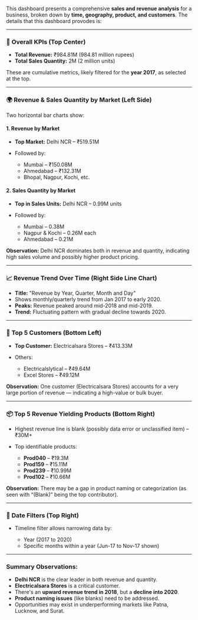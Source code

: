 This dashboard presents a comprehensive **sales and revenue analysis** for a business, broken down by **time, geography, product, and customers**. 
The details that this dashboard provodes is:

---

### 🔢 **Overall KPIs (Top Center)**

* **Total Revenue:** ₹984.81M (984.81 million rupees)
* **Total Sales Quantity:** 2M (2 million units)

These are cumulative metrics, likely filtered for the **year 2017**, as selected at the top.

---

### 🌍 **Revenue & Sales Quantity by Market (Left Side)**

Two horizontal bar charts show:

#### 1. **Revenue by Market**

* **Top Market:** Delhi NCR – ₹519.51M
* Followed by:

  * Mumbai – ₹150.08M
  * Ahmedabad – ₹132.31M
  * Bhopal, Nagpur, Kochi, etc.

#### 2. **Sales Quantity by Market**

* **Top in Sales Units:** Delhi NCR – 0.99M units
* Followed by:

  * Mumbai – 0.38M
  * Nagpur & Kochi – 0.26M each
  * Ahmedabad – 0.21M

**Observation:** Delhi NCR dominates both in revenue and quantity, indicating high sales volume and possibly higher product pricing.

---

### 📈 **Revenue Trend Over Time (Right Side Line Chart)**

* **Title:** "Revenue by Year, Quarter, Month and Day"
* Shows monthly/quarterly trend from Jan 2017 to early 2020.
* **Peaks:** Revenue peaked around mid-2018 and mid-2019.
* **Trend:** Fluctuating pattern with gradual decline towards 2020.

---

### 🏪 **Top 5 Customers (Bottom Left)**

* **Top Customer:** Electricalsara Stores – ₹413.33M
* Others:

  * Electricalslytical – ₹49.64M
  * Excel Stores – ₹49.12M

**Observation:** One customer (Electricalsara Stores) accounts for a very large portion of revenue — indicating a high-value or bulk buyer.

---

### 📦 **Top 5 Revenue Yielding Products (Bottom Right)**

* Highest revenue line is blank (possibly data error or unclassified item) – ₹30M+
* Top identifiable products:

  * **Prod040** – ₹19.3M
  * **Prod159** – ₹15.11M
  * **Prod239** – ₹10.99M
  * **Prod102** – ₹10.66M

**Observation:** There may be a gap in product naming or categorization (as seen with “(Blank)” being the top contributor).

---

### 📅 **Date Filters (Top Right)**

* Timeline filter allows narrowing data by:

  * Year (2017 to 2020)
  * Specific months within a year (Jun-17 to Nov-17 shown)

---

### Summary Observations:

* **Delhi NCR** is the clear leader in both revenue and quantity.
* **Electricalsara Stores** is a critical customer.
* There's an **upward revenue trend in 2018**, but a **decline into 2020**.
* **Product naming issues** (like blanks) need to be addressed.
* Opportunities may exist in underperforming markets like Patna, Lucknow, and Surat.

